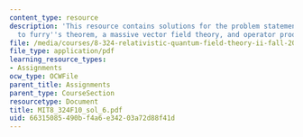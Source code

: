 ```yaml
---
content_type: resource
description: 'This resource contains solutions for the problem statements related
  to furry''s theorem, a massive vector field theory, and operator product expansions. '
file: /media/courses/8-324-relativistic-quantum-field-theory-ii-fall-2010/66315085490bf4a6e34203a72d88f41d_MIT8_324F10_sol_6.pdf
file_type: application/pdf
learning_resource_types:
- Assignments
ocw_type: OCWFile
parent_title: Assignments
parent_type: CourseSection
resourcetype: Document
title: MIT8_324F10_sol_6.pdf
uid: 66315085-490b-f4a6-e342-03a72d88f41d
---
```

